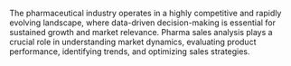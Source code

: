 The pharmaceutical industry operates in a highly competitive and rapidly evolving landscape, where data-driven decision-making is essential for sustained growth and market relevance. Pharma sales analysis plays a crucial role in understanding market dynamics, evaluating product performance, identifying trends, and optimizing sales strategies.
